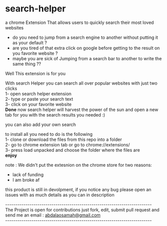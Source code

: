 # search-helper
a chrome Extension That allows users to quickly search their most loved websites

- do you need to jump from a search engine to another without putting it as your default ?
- are you tired of that extra click on google before getting to the result on you favorite website ?
- maybe you are sick of Jumping from a search bar to another to write the same thing ??

Well This extension is for you<br>

With search Helper you can search all over popular websites with just two clicks<br>
1- open search helper extension<br>
2- type or paste your search text<br>
3- click on your favorite website <br>
<b>Done</b>
now search helper will harvest the power of the sun and open a new tab for you with the search results you needed :)<br>

you can also add your own search 

to install all you need to do is the following<br>
 1- clone or download the files from this repo into a folder<br>
 2- go to chrome extension tab or go to chrome://extensions/<br>
 3- press load unpacked and choose the folder where the files are<br>
 <b>enjoy</b>

 note : We didn't put the extesnion on the chrome store for two reasons:<br>
 - lack of funding
 - I am broke af
 
 this product is still in devolpment, if you notice any bug please open an issues with as much details as you can in description

-------------------------------------------------------------------------<br>
The Project is open for contributions just fork, edit, submit pull request and send me an email :  abdalaosamah@gmail.com<br>
-------------------------------------------------------------------------<br>
